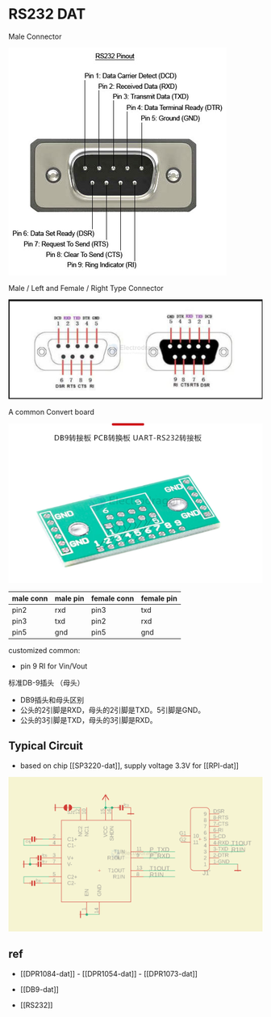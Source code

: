 
# RS232 DAT 

Male Connector 

![](46-12-14-22-05-2023.png)

Male / Left and Female / Right Type Connector

![](2024-08-08-17-26-33.png)

A common Convert board

![](2024-08-08-17-29-43.png)


| male conn | male pin | female conn | female pin |
| --------- | -------- | ----------- | ---------- |
| pin2      | rxd      | pin3        | txd        |
| pin3      | txd      | pin2        | rxd        |
| pin5      | gnd      | pin5        | gnd        |

customized common: 
- pin 9 RI for Vin/Vout

标准DB-9插头 （母头）
- DB9插头和母头区别
- 公头的2引脚是RXD，母头的2引脚是TXD。5引脚是GND。
- 公头的3引脚是TXD，母头的3引脚是RXD。

## Typical Circuit 

- based on chip [[SP3220-dat]], supply voltage 3.3V for [[RPI-dat]]

![](2025-02-18-17-07-04.png)


## ref 

- [[DPR1084-dat]] - [[DPR1054-dat]] - [[DPR1073-dat]]

- [[DB9-dat]]

- [[RS232]]
